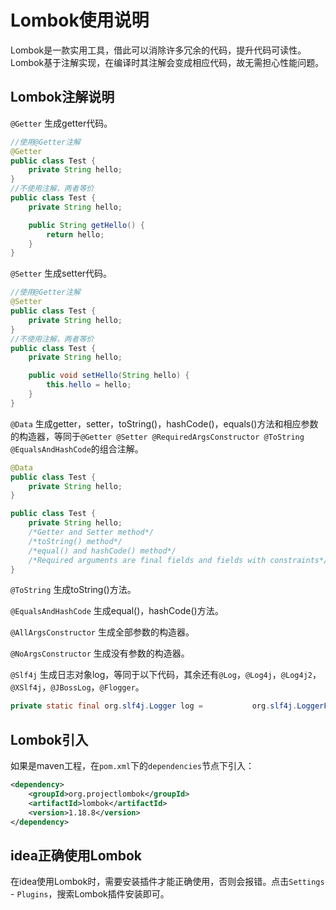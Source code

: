 # Lombok使用说明

Lombok是一款实用工具，借此可以消除许多冗余的代码，提升代码可读性。Lombok基于注解实现，在编译时其注解会变成相应代码，故无需担心性能问题。

## Lombok注解说明

`@Getter` 生成getter代码。

```java
//使用@Getter注解
@Getter
public class Test {
    private String hello;
}
//不使用注解，两者等价
public class Test {
    private String hello;

    public String getHello() {
        return hello;
    }
}
```

`@Setter` 生成setter代码。

```java
//使用@Getter注解
@Setter
public class Test {
    private String hello;
}
//不使用注解，两者等价
public class Test {
    private String hello;

    public void setHello(String hello) {
        this.hello = hello;
    }
}
```

`@Data` 生成getter，setter，toString()，hashCode()，equals()方法和相应参数的构造器，等同于`@Getter @Setter @RequiredArgsConstructor @ToString @EqualsAndHashCode`的组合注解。

```java
@Data
public class Test {
    private String hello;
}

public class Test {
    private String hello;
    /*Getter and Setter method*/
    /*toString() method*/
    /*equal() and hashCode() method*/
    /*Required arguments are final fields and fields with constraints*/
}
```

`@ToString` 生成toString()方法。

`@EqualsAndHashCode` 生成equal()，hashCode()方法。

`@AllArgsConstructor` 生成全部参数的构造器。

`@NoArgsConstructor` 生成没有参数的构造器。

`@Slf4j` 生成日志对象log，等同于以下代码，其余还有`@Log`，`@Log4j`，`@Log4j2`，`@XSlf4j`，`@JBossLog`，`@Flogger`。

```java
private static final org.slf4j.Logger log =	          org.slf4j.LoggerFactory.getLogger(LogExample.class);
```

## Lombok引入

如果是maven工程，在`pom.xml`下的`dependencies`节点下引入：

```xml
<dependency>
	<groupId>org.projectlombok</groupId>
	<artifactId>lombok</artifactId>
	<version>1.18.8</version>
</dependency>
```

## idea正确使用Lombok

在idea使用Lombok时，需要安装插件才能正确使用，否则会报错。点击`Settings` - `Plugins`，搜索Lombok插件安装即可。
